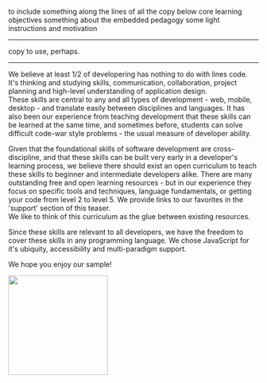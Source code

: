 to include
	something along the lines of all the copy below
	core learning objectives
	something about the embedded pedagogy
	some light instructions and motivation


________________
copy to use, perhaps. 
________

We believe at least 1/2 of developering has nothing to do with lines code.  It's thinking and studying skills, communication, collaboration, project planning and high-level understanding of application design.  
These skills are central to any and all types of development - web, mobile, desktop - and translate easily between disciplines and languages. 
It has also been our experience from teaching development that these skills can be learned at the same time, and sometimes before, students can solve difficult code-war style problems - the usual measure of developer ability.
  
  
Given that the foundational skills of software development are cross-discipline, and that these skills can be built very early in a developer's learning process, we believe there should exist an open curriculum to teach these skills to beginner and intermediate developers alike.
There are many outstanding free and open learning resources - but in our experience they focus on specific tools and techniques, language fundamentals, or getting your code from level 2 to level 5.  We provide links to our favorites in the 'support' section of this teaser.  
We like to think of this curriculum as the glue between existing resources.

  
Since these skills are relevant to all developers, we have the freedom to cover these skills in any programming language.  We chose JavaScript for it's ubiquity, accessibility and multi-paradigm support.

We hope you enjoy our sample!

<img src="https://github.com/jankeLearning/diagrams/blob/master/jankeLearning.jpg" width="200" height="200" />